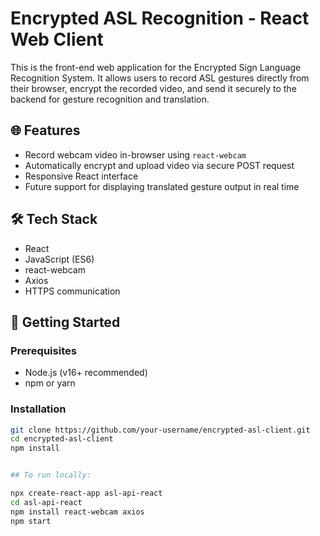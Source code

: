 # Encrypted ASL Recognition - React Web Client

This is the front-end web application for the Encrypted Sign Language Recognition System. It allows users to record ASL gestures directly from their browser, encrypt the recorded video, and send it securely to the backend for gesture recognition and translation.

## 🌐 Features

- Record webcam video in-browser using `react-webcam`
- Automatically encrypt and upload video via secure POST request
- Responsive React interface
- Future support for displaying translated gesture output in real time

## 🛠️ Tech Stack

- React
- JavaScript (ES6)
- react-webcam
- Axios
- HTTPS communication

## 🚀 Getting Started

### Prerequisites

- Node.js (v16+ recommended)
- npm or yarn

### Installation

```bash
git clone https://github.com/your-username/encrypted-asl-client.git
cd encrypted-asl-client
npm install


## To run locally:

npx create-react-app asl-api-react
cd asl-api-react
npm install react-webcam axios
npm start 

